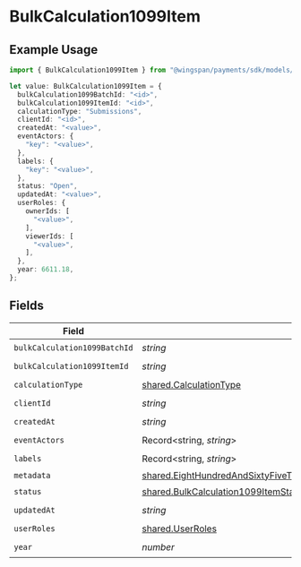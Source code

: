 # BulkCalculation1099Item

## Example Usage

```typescript
import { BulkCalculation1099Item } from "@wingspan/payments/sdk/models/shared";

let value: BulkCalculation1099Item = {
  bulkCalculation1099BatchId: "<id>",
  bulkCalculation1099ItemId: "<id>",
  calculationType: "Submissions",
  clientId: "<id>",
  createdAt: "<value>",
  eventActors: {
    "key": "<value>",
  },
  labels: {
    "key": "<value>",
  },
  status: "Open",
  updatedAt: "<value>",
  userRoles: {
    ownerIds: [
      "<value>",
    ],
    viewerIds: [
      "<value>",
    ],
  },
  year: 6611.18,
};
```

## Fields

| Field                                                                                                                                                                                                                                                                       | Type                                                                                                                                                                                                                                                                        | Required                                                                                                                                                                                                                                                                    | Description                                                                                                                                                                                                                                                                 |
| --------------------------------------------------------------------------------------------------------------------------------------------------------------------------------------------------------------------------------------------------------------------------- | --------------------------------------------------------------------------------------------------------------------------------------------------------------------------------------------------------------------------------------------------------------------------- | --------------------------------------------------------------------------------------------------------------------------------------------------------------------------------------------------------------------------------------------------------------------------- | --------------------------------------------------------------------------------------------------------------------------------------------------------------------------------------------------------------------------------------------------------------------------- |
| `bulkCalculation1099BatchId`                                                                                                                                                                                                                                                | *string*                                                                                                                                                                                                                                                                    | :heavy_check_mark:                                                                                                                                                                                                                                                          | N/A                                                                                                                                                                                                                                                                         |
| `bulkCalculation1099ItemId`                                                                                                                                                                                                                                                 | *string*                                                                                                                                                                                                                                                                    | :heavy_check_mark:                                                                                                                                                                                                                                                          | N/A                                                                                                                                                                                                                                                                         |
| `calculationType`                                                                                                                                                                                                                                                           | [shared.CalculationType](../../../sdk/models/shared/calculationtype.md)                                                                                                                                                                                                     | :heavy_check_mark:                                                                                                                                                                                                                                                          | N/A                                                                                                                                                                                                                                                                         |
| `clientId`                                                                                                                                                                                                                                                                  | *string*                                                                                                                                                                                                                                                                    | :heavy_check_mark:                                                                                                                                                                                                                                                          | N/A                                                                                                                                                                                                                                                                         |
| `createdAt`                                                                                                                                                                                                                                                                 | *string*                                                                                                                                                                                                                                                                    | :heavy_check_mark:                                                                                                                                                                                                                                                          | N/A                                                                                                                                                                                                                                                                         |
| `eventActors`                                                                                                                                                                                                                                                               | Record<string, *string*>                                                                                                                                                                                                                                                    | :heavy_check_mark:                                                                                                                                                                                                                                                          | N/A                                                                                                                                                                                                                                                                         |
| `labels`                                                                                                                                                                                                                                                                    | Record<string, *string*>                                                                                                                                                                                                                                                    | :heavy_check_mark:                                                                                                                                                                                                                                                          | N/A                                                                                                                                                                                                                                                                         |
| `metadata`                                                                                                                                                                                                                                                                  | [shared.EightHundredAndSixtyFiveThousandNineHundredAndSixtyNinebc2d9a3cb12c3263d4f941da6e1c7783024804b469db4a6eab9bc12f14](../../../sdk/models/shared/eighthundredandsixtyfivethousandninehundredandsixtyninebc2d9a3cb12c3263d4f941da6e1c7783024804b469db4a6eab9bc12f14.md) | :heavy_minus_sign:                                                                                                                                                                                                                                                          | N/A                                                                                                                                                                                                                                                                         |
| `status`                                                                                                                                                                                                                                                                    | [shared.BulkCalculation1099ItemStatus](../../../sdk/models/shared/bulkcalculation1099itemstatus.md)                                                                                                                                                                         | :heavy_check_mark:                                                                                                                                                                                                                                                          | N/A                                                                                                                                                                                                                                                                         |
| `updatedAt`                                                                                                                                                                                                                                                                 | *string*                                                                                                                                                                                                                                                                    | :heavy_check_mark:                                                                                                                                                                                                                                                          | N/A                                                                                                                                                                                                                                                                         |
| `userRoles`                                                                                                                                                                                                                                                                 | [shared.UserRoles](../../../sdk/models/shared/userroles.md)                                                                                                                                                                                                                 | :heavy_check_mark:                                                                                                                                                                                                                                                          | N/A                                                                                                                                                                                                                                                                         |
| `year`                                                                                                                                                                                                                                                                      | *number*                                                                                                                                                                                                                                                                    | :heavy_check_mark:                                                                                                                                                                                                                                                          | N/A                                                                                                                                                                                                                                                                         |